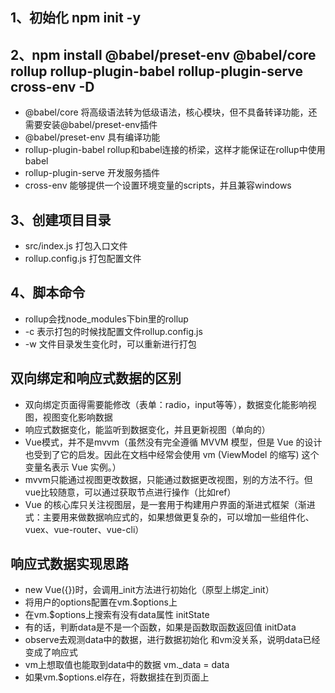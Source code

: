 ## 1、初始化 npm init -y
## 2、npm install @babel/preset-env @babel/core rollup rollup-plugin-babel rollup-plugin-serve cross-env -D
  - @babel/core 将高级语法转为低级语法，核心模块，但不具备转译功能，还需要安装@babel/preset-env插件
  - @babel/preset-env 具有编译功能
  - rollup-plugin-babel rollup和babel连接的桥梁，这样才能保证在rollup中使用babel
  - rollup-plugin-serve 开发服务插件
  - cross-env 能够提供一个设置环境变量的scripts，并且兼容windows

## 3、创建项目目录
  - src/index.js 打包入口文件
  - rollup.config.js 打包配置文件

## 4、脚本命令
  - rollup会找node_modules下bin里的rollup
  - -c 表示打包的时候找配置文件rollup.config.js
  - -w 文件目录发生变化时，可以重新进行打包

## 双向绑定和响应式数据的区别
   - 双向绑定页面得需要能修改（表单：radio，input等等），数据变化能影响视图，视图变化影响数据
   - 响应式数据变化，能监听到数据变化，并且更新视图（单向的）
 - Vue模式，并不是mvvm（虽然没有完全遵循 MVVM 模型，但是 Vue 的设计也受到了它的启发。因此在文档中经常会使用 vm (ViewModel 的缩写) 这个变量名表示 Vue 实例。）
 - mvvm只能通过视图更改数据，只能通过数据更改视图，别的方法不行。但vue比较随意，可以通过获取节点进行操作（比如ref）
 - Vue 的核心库只关注视图层，是一套用于构建用户界面的渐进式框架（渐进式：主要用来做数据响应式的，如果想做更复杂的，可以增加一些组件化、vuex、vue-router、vue-cli）

## 响应式数据实现思路
  - new Vue({})时，会调用_init方法进行初始化（原型上绑定_init）
  - 将用户的options配置在vm.$options上
  - 在vm.$options上搜索有没有data属性    initState
  - 有的话，判断data是不是一个函数，如果是函数取函数返回值   initData
  - observe去观测data中的数据，进行数据初始化   和vm没关系，说明data已经变成了响应式
  - vm上想取值也能取到data中的数据   vm._data = data 
  - 如果vm.$options.el存在，将数据挂在到页面上